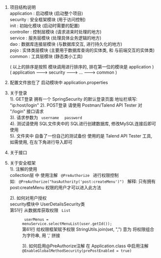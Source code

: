 1. 项目结构说明  
    application : 启动模块 (启动整个项目)  
    security    : 安全框架模块 (用于访问控制)  
    init        : 初始化模块 (启动时需要的配置)  
    controller  : 控制层模块 (请求进来时处理的地方)  
    service     : 服务层模块 (处理具体业务逻辑的地方)  
    dao         : 数据库连接层模块 (与数据库交互, 进行持久化的地方)  
    pojo        : 实体类层模块 (主要用于数据库查询的实体类, 和 与前端交互的实体类)  
    common      : 工具层模块 (静态类小工具)  
    
    ( 以上的排序是按照 模块调用进行排序的, 排在第一位的模块是 application )  
    ( application --->  security  ---> ... ---> common )  

1. 配置文件放在了 启动模块中 application.properties  

1. 关于登录  
    1). GET登录 拥有一个 SpringSecurity 的默认登录页面 地址栏填写: "ip:host/login" 
    2). POST登录 请使用 Postman/Talend API Tester 对 "/login" 接口请求  
    3). 请求参数为 <code>  username  </code> <code>  password  </code>  
    4). 测试请使用 SQL文件夹中的 SQL进行创建数据库, 修改MySQL连接后即可使用  
    5). 文件夹中 自备了一份自己的测试备份 使用的是 Talend API Tester 工具, 如需使用, 在左下角进行导入即可  

1. 关于接口  
    
1. 关于安全框架  
    1). 注解的使用  
        collection层 中 使用注解 <code>  @PreAuthorize  </code> 进行权限控制  
        如: <code>  @PreAuthorize("hasAuthority('post:createMenu')")  </code>
        解释: 只有拥有 post:createMenu 权限的用户才可以进入此方法  
        
    2). 如何对用户授权  
        security模块中 UserDetailsSecurity类  
        第51行 从数据库获取权限 <code> List<Menu> userMenus =  menuService.selectMenuList(user.getId()); </code>  
        第61行 给权限框架赋予权限  StringUtils.join(set, ",") 意为 将权限组合为字符串, 用 ',' 拼接  
        
    3). 如何启用@PreAuthorize注解
        在 Application.class  中启用注解 <code> @EnableGlobalMethodSecurity(prePostEnabled = true) </code>  
